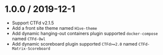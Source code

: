 1.0.0 / 2019-12-1
=================

* Support CTFd v2.1.5
* Add a front site theme named `H1ve-theme`
* Add  dynamic hanging-out containers plugin supported `docker-compose` named  `CTFd-Owl`
* Add dynamic scoreboard plugin supported `CTFd>=2.0` named `CTFd-Matrix-Scoreboard`


